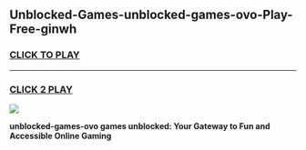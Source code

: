 
## Unblocked-Games-unblocked-games-ovo-Play-Free-ginwh
<h3>
<a href="https://premium76.site?title=unblocked-games-ovo&ref=15A">CLICK TO PLAY</a></h3>
<hr>

<h3>
<a href="https://premium76.site?title=unblocked-games-ovo&ref=15A">CLICK 2 PLAY</a>
  
</h3>

<a href="https://premium76.site?title=unblocked-games-ovo&ref=15A"><img src="https://clearcache.store/games.png"></a>


**unblocked-games-ovo games unblocked: Your Gateway to Fun and Accessible Online Gaming**
